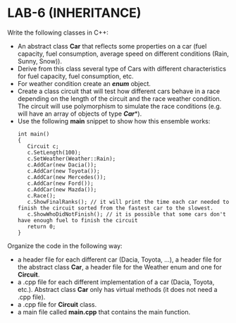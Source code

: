 # LAB-6 (INHERITANCE)

Write the following classes in C++:
* An abstract class **Car** that reflects some properties on a car (fuel capacity, fuel consumption, average speed on different conditions (Rain, Sunny, Snow)).
* Derive from this class several type of Cars with different characteristics for fuel capacity, fuel consumption, etc.
* For weather condition create an ***enum*** object.
* Create a class circuit that will test how different cars behave in a race depending on the length of the circuit and the race weather condition. The circuit will use polymorphism to simulate the race conditions (e.g. will have an array of objects of type ***Car****).
* Use the following **main** snippet to show how this ensemble works:
    ```
    int main()
    {
       Circuit c;
       c.SetLength(100);
       c.SetWeather(Weather::Rain);
       c.AddCar(new Dacia());
       c.AddCar(new Toyota());
       c.AddCar(new Mercedes());
       c.AddCar(new Ford());
       c.AddCar(new Mazda());
       c.Race();
       c.ShowFinalRanks(); // it will print the time each car needed to finish the circuit sorted from the fastest car to the slowest.
       c.ShowWhoDidNotFinish(); // it is possible that some cars don't have enough fuel to finish the circuit
       return 0;
    }
    ```
Organize the code in the following way:
* a header file for each different car (Dacia, Toyota, …), a header file for the abstract class **Car**, a header file for the Weather enum and one for **Circuit**.
* a .cpp file for each different implementation of a car (Dacia, Toyota, etc.). Abstract class **Car** only has virtual methods (it does not need a .cpp file).
* a .cpp file for **Circuit** class.
* a main file called **main.cpp** that contains the main function.
